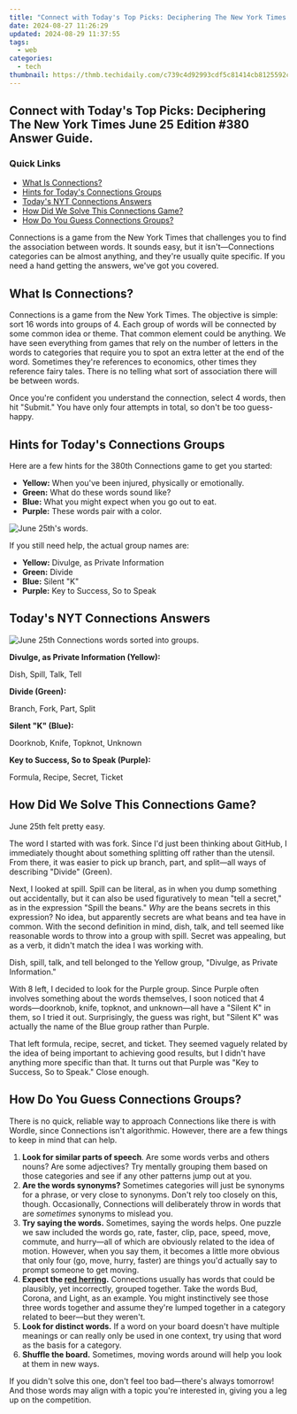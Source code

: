 ```yaml
---
title: "Connect with Today's Top Picks: Deciphering The New York Times June 25 Edition #380 Answer Guide."
date: 2024-08-27 11:26:29
updated: 2024-08-29 11:37:55
tags:
  - web
categories:
  - tech
thumbnail: https://thmb.techidaily.com/c739c4d92993cdf5c81414cb8125592c32746d89c1607964f11f2698f737ca9b.png
---
```


## Connect with Today's Top Picks: Deciphering The New York Times June 25 Edition #380 Answer Guide.

### Quick Links

* [What Is Connections?](https://win11.techidaily.com/propel-power-5-best-windows-optimization-strategies/)
* [Hints for Today's Connections Groups](https://fox-info.techidaily.com/2024-approved-skyline-spectacular-the-gopro-karma-edition/)
* [Today's NYT Connections Answers](https://instagram-video-recordings.techidaily.com/new-unleash-the-power-of-instagram-footage-a-compilation-of-mp4-conversion-tools-for-pc-and-mac/)
* [How Did We Solve This Connections Game?](https://vimeo-videos.techidaily.com/new-tactics-to-maximize-vimeo-viewership-for-2024/)
* [How Do You Guess Connections Groups?](https://iphone-unlock.techidaily.com/in-2024-5-most-effective-methods-to-unlock-iphone-15-plus-in-lost-mode-drfone-by-drfone-ios/)

 Connections is a game from the New York Times that challenges you to find the association between words. It sounds easy, but it isn't—Connections categories can be almost anything, and they're usually quite specific. If you need a hand getting the answers, we've got you covered.

##  What Is Connections?

 Connections is a game from the New York Times. The objective is simple: sort 16 words into groups of 4\. Each group of words will be connected by some common idea or theme. That common element could be anything. We have seen everything from games that rely on the number of letters in the words to categories that require you to spot an extra letter at the end of the word. Sometimes they're references to economics, other times they reference fairy tales. There is no telling what sort of association there will be between words.

 Once you're confident you understand the connection, select 4 words, then hit "Submit." You have only four attempts in total, so don't be too guess-happy.

##  Hints for Today's Connections Groups

 Here are a few hints for the 380th Connections game to get you started:

* **Yellow:** When you've been injured, physically or emotionally.
* **Green:** What do these words sound like?
* **Blue:** What you might expect when you go out to eat.
* **Purple:** These words pair with a color.

![June 25th's words.](https://static1.howtogeekimages.com/wordpress/wp-content/uploads/2024/06/june-25th-connections.png) 

 If you still need help, the actual group names are:

* **Yellow:** Divulge, as Private Information
* **Green:** Divide
* **Blue:** Silent "K"
* **Purple:** Key to Success, So to Speak

##  Today's NYT Connections Answers

![June 25th Connections words sorted into groups.](https://static1.howtogeekimages.com/wordpress/wp-content/uploads/2024/06/june-25th-connections-filled.png) 

**Divulge, as Private Information (Yellow):** 

 Dish, Spill, Talk, Tell

**Divide (Green):** 

 Branch, Fork, Part, Split

**Silent "K" (Blue):** 

 Doorknob, Knife, Topknot, Unknown

**Key to Success, So to Speak (Purple):** 

 Formula, Recipe, Secret, Ticket

##  How Did We Solve This Connections Game?

 June 25th felt pretty easy. 

 The word I started with was fork. Since I'd just been thinking about GitHub, I immediately thought about something splitting off rather than the utensil. From there, it was easier to pick up branch, part, and split—all ways of describing "Divide" (Green). 

 Next, I looked at spill. Spill can be literal, as in when you dump something out accidentally, but it can also be used figuratively to mean "tell a secret," as in the expression "Spill the beans." _Why_ are the beans secrets in this expression? No idea, but apparently secrets are what beans and tea have in common. With the second definition in mind, dish, talk, and tell seemed like reasonable words to throw into a group with spill. Secret was appealing, but as a verb, it didn't match the idea I was working with. 

 Dish, spill, talk, and tell belonged to the Yellow group, "Divulge, as Private Information." 

 With 8 left, I decided to look for the Purple group. Since Purple often involves something about the words themselves, I soon noticed that 4 words—doorknob, knife, topknot, and unknown—all have a "Silent K" in them, so I tried it out. Surprisingly, the guess was right, but "Silent K" was actually the name of the Blue group rather than Purple. 

 That left formula, recipe, secret, and ticket. They seemed vaguely related by the idea of being important to achieving good results, but I didn't have anything more specific than that. It turns out that Purple was "Key to Success, So to Speak." Close enough. 

##  How Do You Guess Connections Groups?

 There is no quick, reliable way to approach Connections like there is with Wordle, since Connections isn't algorithmic. However, there are a few things to keep in mind that can help.

1. **Look for similar parts of speech**. Are some words verbs and others nouns? Are some adjectives? Try mentally grouping them based on those categories and see if any other patterns jump out at you.
2. **Are the words synonyms?** Sometimes categories will just be synonyms for a phrase, or very close to synonyms. Don't rely too closely on this, though. Occasionally, Connections will deliberately throw in words that are _sometimes_ synonyms to mislead you.
3. **Try saying the words.** Sometimes, saying the words helps. One puzzle we saw included the words go, rate, faster, clip, pace, speed, move, commute, and hurry—all of which are obviously related to the idea of motion. However, when you say them, it becomes a little more obvious that only four (go, move, hurry, faster) are things you'd actually say to prompt someone to get moving.
4. **Expect the [red herring](https://www.merriam-webster.com/dictionary/red%20herring).** Connections usually has words that could be plausibly, yet incorrectly, grouped together. Take the words Bud, Corona, and Light, as an example. You might instinctively see those three words together and assume they're lumped together in a category related to beer—but they weren't.
5. **Look for distinct words.** If a word on your board doesn't have multiple meanings or can really only be used in one context, try using that word as the basis for a category.
6. **Shuffle the board.** Sometimes, moving words around will help you look at them in new ways.

 If you didn't solve this one, don't feel too bad—there's always tomorrow! And those words may align with a topic you're interested in, giving you a leg up on the competition.

<ins class="adsbygoogle"
     style="display:block"
     data-ad-format="autorelaxed"
     data-ad-client="ca-pub-7571918770474297"
     data-ad-slot="1223367746"></ins>



<ins class="adsbygoogle"
     style="display:block"
     data-ad-client="ca-pub-7571918770474297"
     data-ad-slot="8358498916"
     data-ad-format="auto"
     data-full-width-responsive="true"></ins>
